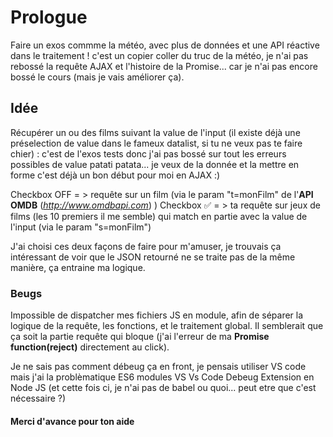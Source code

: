 # Prologue

Faire un exos commme la météo, avec plus de données et une API réactive dans le traitement !
c'est un copier coller du truc de la météo, je n'ai pas rebossé la requête AJAX et l'histoire de la Promise... car je n'ai pas encore bossé le cours (mais je vais améliorer ça).

## Idée

Récupérer un ou des films suivant la value de l'input (il existe déjà une préselection de value dans le fameux datalist, si tu ne veux pas te faire chier) : c'est de l'exos tests donc j'ai pas bossé sur tout les erreurs possibles de value patati patata... je veux de la donnée et la mettre en forme c'est déjà un bon début pour moi en AJAX :)


Checkbox OFF = > requête sur un film (via le param "t=monFilm" de l'**API OMDB** (*http://www.omdbapi.com*) )
Checkbox ✅ = > ta requête sur jeux de films (les 10 premiers il me semble) qui match en partie avec la value de l'input (via le param "s=monFilm")


J'ai choisi ces deux façons de faire pour m'amuser, je trouvais ça intéressant de voir que le JSON retourné ne se traite pas de la même manière, ça entraine ma logique.


### Beugs
Impossible de dispatcher mes fichiers JS en module, afin de séparer la logique de la requête, les fonctions, et le traitement global.
Il semblerait que ça soit la partie requête qui bloque (j'ai l'erreur de ma **Promise function(reject)** directement au click).

Je ne sais pas comment débeug ça en front, je pensais utiliser VS code mais j'ai la problèmatique ES6 modules VS Vs Code Debeug Extension en Node JS (et cette fois ci, je n'ai pas de babel ou quoi... peut etre que c'est nécessaire ?)


#### Merci d'avance pour ton aide 

